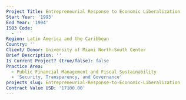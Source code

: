 ```yaml
---
Project Title: Entrepreneurial Response to Economic Liberalization
Start Year: '1993'
End Year: '1994'
ISO3 Code:
  - ''
Region: Latin America and the Caribbean
Country: ''
Client/ Donor: University of Miami North-South Center
Brief Description: ''
Is Current Project? (true/false): false
Practice Area:
  - Public Financial Management and Fiscal Sustainability
  - 'Security, Transparency, and Governance'
projects_slug: Entrepreneurial-Response-to-Economic-Liberalization
Contract Value USD: '17100.00'
---
```

